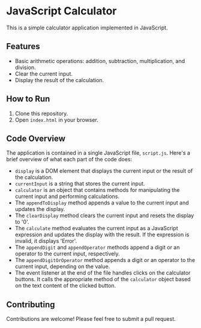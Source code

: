 # JavaScript Calculator

This is a simple calculator application implemented in JavaScript.

## Features

- Basic arithmetic operations: addition, subtraction, multiplication, and division.
- Clear the current input.
- Display the result of the calculation.

## How to Run

1. Clone this repository.
2. Open `index.html` in your browser.

## Code Overview

The application is contained in a single JavaScript file, `script.js`. Here's a brief overview of what each part of the code does:

- `display` is a DOM element that displays the current input or the result of the calculation.
- `currentInput` is a string that stores the current input.
- `calculator` is an object that contains methods for manipulating the current input and performing calculations.
- The `appendToDisplay` method appends a value to the current input and updates the display.
- The `clearDisplay` method clears the current input and resets the display to '0'.
- The `calculate` method evaluates the current input as a JavaScript expression and updates the display with the result. If the expression is invalid, it displays 'Error'.
- The `appendDigit` and `appendOperator` methods append a digit or an operator to the current input, respectively.
- The `appendDigitOrOperator` method appends a digit or an operator to the current input, depending on the value.
- The event listener at the end of the file handles clicks on the calculator buttons. It calls the appropriate method of the `calculator` object based on the text content of the clicked button.

## Contributing

Contributions are welcome! Please feel free to submit a pull request.

